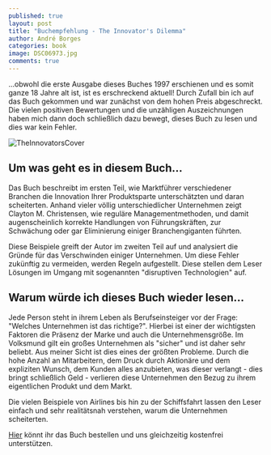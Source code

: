 ```yaml
---
published: true
layout: post
title: "Buchempfehlung - The Innovator's Dilemma"
author: André Borges
categories: book
image: DSC06973.jpg
comments: true
---
```


...obwohl die erste Ausgabe dieses Buches 1997 erschienen und es somit ganze 18 Jahre alt ist, ist es erschreckend aktuell! Durch Zufall bin ich auf das Buch gekommen und war zunächst von dem hohen Preis abgeschreckt. Die vielen positiven Bewertungen und die unzähligen Auszeichnungen haben mich dann doch schließlich dazu bewegt, dieses Buch zu lesen und dies war kein Fehler.

![TheInnovatorsCover]({{site.baseurl}}/images/DSC06973.jpg)

## Um was geht es in diesem Buch...
Das Buch beschreibt im ersten Teil, wie Marktführer verschiedener Branchen die Innovation Ihrer Produktsparte unterschätzten und daran scheiterten. Anhand vieler völlig unterschiedlicher Unternehmen zeigt Clayton M. Christensen, wie reguläre Managementmethoden, und damit augenscheinlich korrekte Handlungen von Führungskräften, zur Schwächung oder gar Eliminierung einiger Branchengiganten führten. 

Diese Beispiele greift der Autor im zweiten Teil auf und analysiert die Gründe für das Verschwinden einiger Unternehmen. Um diese Fehler zukünftig zu vermeiden, werden Regeln aufgestellt. Diese stellen dem Leser Lösungen im Umgang mit sogenannten "disruptiven Technologien" auf.

## Warum würde ich dieses Buch wieder lesen...
Jede Person steht in ihrem Leben als Berufseinsteiger vor der Frage: "Welches Unternehmen ist das richtige?". Hierbei ist einer der wichtigsten Faktoren die Präsenz der Marke und auch die Unternehmensgröße. Im Volksmund gilt ein großes Unternehmen als "sicher" und ist daher sehr beliebt. Aus meiner Sicht ist dies eines der größten Probleme. Durch die hohe Anzahl an Mitarbeitern, dem Druck durch Aktionäre und dem expliziten Wunsch, dem Kunden alles anzubieten, was dieser verlangt - dies bringt schließlich Geld - verlieren diese Unternehmen den Bezug zu ihrem eigentlichen Produkt und dem Markt.

Die vielen Beispiele von Airlines bis hin zu der Schiffsfahrt lassen den Leser einfach und sehr realitätsnah verstehen, warum die Unternehmen scheiterten.

[Hier](http://www.amazon.de/gp/product/380063791X/ref=as_li_tl?ie=UTF8&camp=2514&creative=9386&creativeASIN=380063791X&link_code=as3&tag=webworkersio-21&linkId=EFAPKNUHZLUKVJ6Z) könnt ihr das Buch bestellen und uns gleichzeitig kostenfrei unterstützen.
